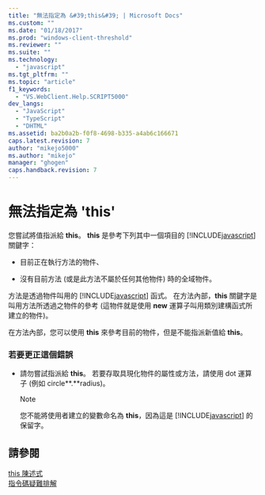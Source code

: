 ```yaml
---
title: "無法指定為 &#39;this&#39; | Microsoft Docs"
ms.custom: ""
ms.date: "01/18/2017"
ms.prod: "windows-client-threshold"
ms.reviewer: ""
ms.suite: ""
ms.technology: 
  - "javascript"
ms.tgt_pltfrm: ""
ms.topic: "article"
f1_keywords: 
  - "VS.WebClient.Help.SCRIPT5000"
dev_langs: 
  - "JavaScript"
  - "TypeScript"
  - "DHTML"
ms.assetid: ba2b0a2b-f0f8-4698-b335-a4ab6c166671
caps.latest.revision: 7
author: "mikejo5000"
ms.author: "mikejo"
manager: "ghogen"
caps.handback.revision: 7
---
```

# 無法指定為 &#39;this&#39;
您嘗試將值指派給 **this**。  **this** 是參考下列其中一個項目的 [!INCLUDE[javascript](../../javascript/includes/javascript-md.md)] 關鍵字：  
  
-   目前正在執行方法的物件、  
  
-   沒有目前方法 \(或是此方法不屬於任何其他物件\) 時的全域物件。  
  
 方法是透過物件叫用的 [!INCLUDE[javascript](../../javascript/includes/javascript-md.md)] 函式。  在方法內部，**this** 關鍵字是叫用方法所透過之物件的參考 \(這物件就是使用 **new** 運算子叫用類別建構函式所建立的物件\)。  
  
 在方法內部，您可以使用 **this** 來參考目前的物件，但是不能指派新值給 **this**。  
  
### 若要更正這個錯誤  
  
-   請勿嘗試指派給 **this**。  若要存取具現化物件的屬性或方法，請使用 dot 運算子 \(例如 circle**.**radius\)。  
  
    > [!NOTE]
    >  您不能將使用者建立的變數命名為 **this**，因為這是 [!INCLUDE[javascript](../../javascript/includes/javascript-md.md)] 的保留字。  
  
## 請參閱  
 [this 陳述式](../../javascript/reference/this-statement-javascript.md)   
 [指令碼疑難排解](../../javascript/advanced/troubleshooting-your-scripts-javascript.md)